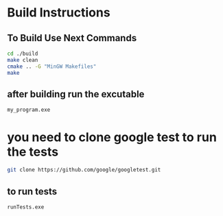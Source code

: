 # Build Instructions

## To Build Use Next Commands

```sh
cd ./build  
make clean  
cmake .. -G "MinGW Makefiles"  
make
```
## after building run the excutable
```
my_program.exe
```
# you need to clone google test to run the tests
```sh
git clone https://github.com/google/googletest.git
```
## to run tests
```sh
runTests.exe
```

